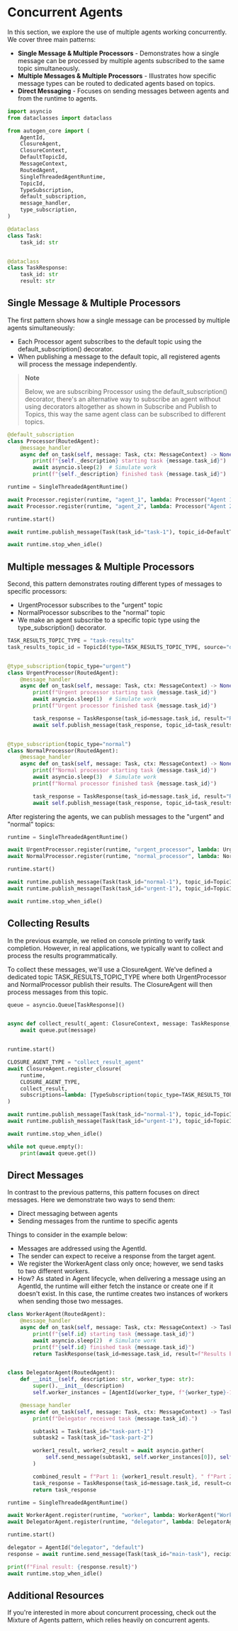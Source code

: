 # Concurrent Agents

In this section, we explore the use of multiple agents working concurrently. We cover three main patterns:

- **Single Message & Multiple Processors** - Demonstrates how a single message can be processed by multiple agents subscribed to the same topic simultaneously.
- **Multiple Messages & Multiple Processors** - Illustrates how specific message types can be routed to dedicated agents based on topics.
- **Direct Messaging** - Focuses on sending messages between agents and from the runtime to agents.

```python
import asyncio
from dataclasses import dataclass

from autogen_core import (
    AgentId,
    ClosureAgent,
    ClosureContext,
    DefaultTopicId,
    MessageContext,
    RoutedAgent,
    SingleThreadedAgentRuntime,
    TopicId,
    TypeSubscription,
    default_subscription,
    message_handler,
    type_subscription,
)

@dataclass
class Task:
    task_id: str


@dataclass
class TaskResponse:
    task_id: str
    result: str
```

## Single Message & Multiple Processors

The first pattern shows how a single message can be processed by multiple agents simultaneously:

- Each Processor agent subscribes to the default topic using the default_subscription() decorator.
- When publishing a message to the default topic, all registered agents will process the message independently.

> **Note**
> 
> Below, we are subscribing Processor using the default_subscription() decorator, there's an alternative way to subscribe an agent without using decorators altogether as shown in Subscribe and Publish to Topics, this way the same agent class can be subscribed to different topics.

```python
@default_subscription
class Processor(RoutedAgent):
    @message_handler
    async def on_task(self, message: Task, ctx: MessageContext) -> None:
        print(f"{self._description} starting task {message.task_id}")
        await asyncio.sleep(2)  # Simulate work
        print(f"{self._description} finished task {message.task_id}")

runtime = SingleThreadedAgentRuntime()

await Processor.register(runtime, "agent_1", lambda: Processor("Agent 1"))
await Processor.register(runtime, "agent_2", lambda: Processor("Agent 2"))

runtime.start()

await runtime.publish_message(Task(task_id="task-1"), topic_id=DefaultTopicId())

await runtime.stop_when_idle()
```

## Multiple messages & Multiple Processors

Second, this pattern demonstrates routing different types of messages to specific processors:

- UrgentProcessor subscribes to the "urgent" topic
- NormalProcessor subscribes to the "normal" topic
- We make an agent subscribe to a specific topic type using the type_subscription() decorator.

```python
TASK_RESULTS_TOPIC_TYPE = "task-results"
task_results_topic_id = TopicId(type=TASK_RESULTS_TOPIC_TYPE, source="default")


@type_subscription(topic_type="urgent")
class UrgentProcessor(RoutedAgent):
    @message_handler
    async def on_task(self, message: Task, ctx: MessageContext) -> None:
        print(f"Urgent processor starting task {message.task_id}")
        await asyncio.sleep(1)  # Simulate work
        print(f"Urgent processor finished task {message.task_id}")

        task_response = TaskResponse(task_id=message.task_id, result="Results by Urgent Processor")
        await self.publish_message(task_response, topic_id=task_results_topic_id)


@type_subscription(topic_type="normal")
class NormalProcessor(RoutedAgent):
    @message_handler
    async def on_task(self, message: Task, ctx: MessageContext) -> None:
        print(f"Normal processor starting task {message.task_id}")
        await asyncio.sleep(3)  # Simulate work
        print(f"Normal processor finished task {message.task_id}")

        task_response = TaskResponse(task_id=message.task_id, result="Results by Normal Processor")
        await self.publish_message(task_response, topic_id=task_results_topic_id)
```

After registering the agents, we can publish messages to the "urgent" and "normal" topics:

```python
runtime = SingleThreadedAgentRuntime()

await UrgentProcessor.register(runtime, "urgent_processor", lambda: UrgentProcessor("Urgent Processor"))
await NormalProcessor.register(runtime, "normal_processor", lambda: NormalProcessor("Normal Processor"))

runtime.start()

await runtime.publish_message(Task(task_id="normal-1"), topic_id=TopicId(type="normal", source="default"))
await runtime.publish_message(Task(task_id="urgent-1"), topic_id=TopicId(type="urgent", source="default"))

await runtime.stop_when_idle()
```

## Collecting Results

In the previous example, we relied on console printing to verify task completion. However, in real applications, we typically want to collect and process the results programmatically.

To collect these messages, we'll use a ClosureAgent. We've defined a dedicated topic TASK_RESULTS_TOPIC_TYPE where both UrgentProcessor and NormalProcessor publish their results. The ClosureAgent will then process messages from this topic.

```python
queue = asyncio.Queue[TaskResponse]()


async def collect_result(_agent: ClosureContext, message: TaskResponse, ctx: MessageContext) -> None:
    await queue.put(message)


runtime.start()

CLOSURE_AGENT_TYPE = "collect_result_agent"
await ClosureAgent.register_closure(
    runtime,
    CLOSURE_AGENT_TYPE,
    collect_result,
    subscriptions=lambda: [TypeSubscription(topic_type=TASK_RESULTS_TOPIC_TYPE, agent_type=CLOSURE_AGENT_TYPE)],
)

await runtime.publish_message(Task(task_id="normal-1"), topic_id=TopicId(type="normal", source="default"))
await runtime.publish_message(Task(task_id="urgent-1"), topic_id=TopicId(type="urgent", source="default"))

await runtime.stop_when_idle()
```

```python
while not queue.empty():
    print(await queue.get())
```

## Direct Messages

In contrast to the previous patterns, this pattern focuses on direct messages. Here we demonstrate two ways to send them:

- Direct messaging between agents
- Sending messages from the runtime to specific agents

Things to consider in the example below:

- Messages are addressed using the AgentId.
- The sender can expect to receive a response from the target agent.
- We register the WorkerAgent class only once; however, we send tasks to two different workers.
- How? As stated in Agent lifecycle, when delivering a message using an AgentId, the runtime will either fetch the instance or create one if it doesn't exist. In this case, the runtime creates two instances of workers when sending those two messages.

```python
class WorkerAgent(RoutedAgent):
    @message_handler
    async def on_task(self, message: Task, ctx: MessageContext) -> TaskResponse:
        print(f"{self.id} starting task {message.task_id}")
        await asyncio.sleep(2)  # Simulate work
        print(f"{self.id} finished task {message.task_id}")
        return TaskResponse(task_id=message.task_id, result=f"Results by {self.id}")


class DelegatorAgent(RoutedAgent):
    def __init__(self, description: str, worker_type: str):
        super().__init__(description)
        self.worker_instances = [AgentId(worker_type, f"{worker_type}-1"), AgentId(worker_type, f"{worker_type}-2")]

    @message_handler
    async def on_task(self, message: Task, ctx: MessageContext) -> TaskResponse:
        print(f"Delegator received task {message.task_id}.")

        subtask1 = Task(task_id="task-part-1")
        subtask2 = Task(task_id="task-part-2")

        worker1_result, worker2_result = await asyncio.gather(
            self.send_message(subtask1, self.worker_instances[0]), self.send_message(subtask2, self.worker_instances[1])
        )

        combined_result = f"Part 1: {worker1_result.result}, " f"Part 2: {worker2_result.result}"
        task_response = TaskResponse(task_id=message.task_id, result=combined_result)
        return task_response
```

```python
runtime = SingleThreadedAgentRuntime()

await WorkerAgent.register(runtime, "worker", lambda: WorkerAgent("Worker Agent"))
await DelegatorAgent.register(runtime, "delegator", lambda: DelegatorAgent("Delegator Agent", "worker"))

runtime.start()

delegator = AgentId("delegator", "default")
response = await runtime.send_message(Task(task_id="main-task"), recipient=delegator)

print(f"Final result: {response.result}")
await runtime.stop_when_idle()
```

## Additional Resources

If you're interested in more about concurrent processing, check out the Mixture of Agents pattern, which relies heavily on concurrent agents. 